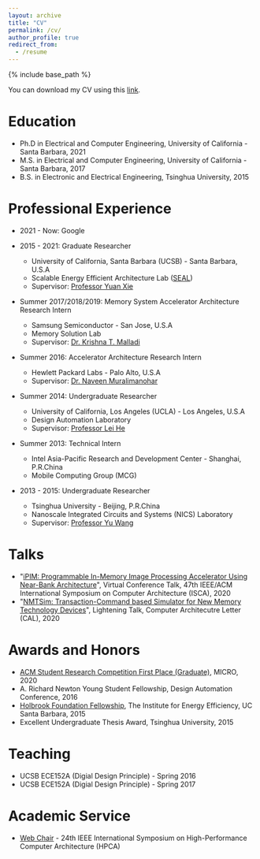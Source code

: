 ```yaml
---
layout: archive
title: "CV"
permalink: /cv/
author_profile: true
redirect_from:
  - /resume
---
```


{% include base_path %}

You can download my CV using this [link](http://miglopst.github.io/files/CV_penggu_09152020.pdf).

Education
======
* Ph.D in Electrical and Computer Engineering, University of California - Santa Barbara, 2021
* M.S. in Electrical and Computer Engineering, University of California - Santa Barbara, 2017
* B.S. in Electronic and Electrical Engineering, Tsinghua University, 2015

Professional Experience
======
* 2021 - Now: Google
* 2015 - 2021: Graduate Researcher
  * University of California, Santa Barbara (UCSB) - Santa Barbara, U.S.A
  * Scalable Energy Efficient Architecture Lab ([SEAL](https://seal.ece.ucsb.edu/))
  * Supervisor: [Professor Yuan Xie](https://www.ece.ucsb.edu/~yuanxie/)

* Summer 2017/2018/2019: Memory System Accelerator Architecture Research Intern
  * Samsung Semiconductor - San Jose, U.S.A
  * Memory Solution Lab
  * Supervisor: [Dr. Krishna T. Malladi](https://scholar.google.com/citations?user=Vgo17zYAAAAJ&hl=en)

* Summer 2016: Accelerator Architecture Research Intern
  * Hewlett Packard Labs - Palo Alto, U.S.A
  * Supervisor: [Dr. Naveen Muralimanohar](https://scholar.google.com/citations?user=r7FU8aAAAAAJ&hl=en)

* Summer 2014: Undergraduate Researcher
  * University of California, Los Angeles (UCLA) - Los Angeles, U.S.A
  * Design Automation Laboratory
  * Supervisor: [Professor Lei He](https://www.ee.ucla.edu/lei-he/)

* Summer 2013: Technical Intern
  * Intel Asia-Pacific Research and Development Center - Shanghai, P.R.China
  * Mobile Computing Group (MCG)

* 2013 - 2015: Undergraduate Researcher
  * Tsinghua University - Beijing, P.R.China
  * Nanoscale Integrated Circuits and Systems (NICS) Laboratory
  * Supervisor: [Professor Yu Wang](http://nics.ee.tsinghua.edu.cn/people/wangyu/)
  
Talks
======
* "[iPIM: Programmable In-Memory Image Processing Accelerator Using Near-Bank Architecture](https://www.youtube.com/watch?v=8YPCU3FHmOs&t=1s)", Virtual Conference Talk, 47th IEEE/ACM International Symposium on Computer Architecture (ISCA), 2020
* "[NMTSim: Transaction-Command based Simulator for New Memory Technology Devices](https://www.youtube.com/watch?v=cX8ec69EqpE&list=PLsSbdutlPKONPqyURlIlQYJfXabbedngM&index=19)", Lightening Talk, Computer Architecutre Letter (CAL), 2020

Awards and Honors
======
* [ACM Student Research Competition First Place (Graduate)](https://www.microarch.org/micro53/program/src.php), MICRO, 2020
* A. Richard Newton Young Student Fellowship, Design Automation Conference, 2016
* [Holbrook Foundation Fellowship](https://iee.ucsb.edu/fellowships/peng-gu), The Institute for Energy Efficiency, UC Santa Barbara, 2015
* Excellent Undergraduate Thesis Award, Tsinghua University, 2015

Teaching
======
* UCSB ECE152A (Digial Design Principle) - Spring 2016
* UCSB ECE152A (Digial Design Principle) - Spring 2017
  
Academic Service
======
* [Web Chair](https://hpca2018.ece.ucsb.edu/pages/organize_committee.html) - 24th IEEE International Symposium on High-Performance Computer Architecture (HPCA)

